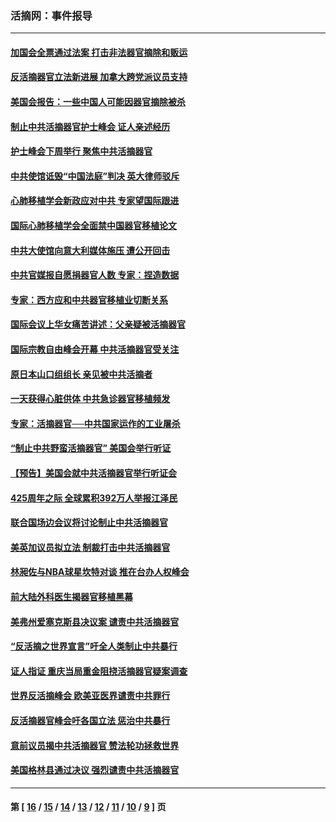 ### 活摘网：事件报导
---
#### [加国会全票通过法案 打击非法器官摘除和贩运](../../pages/nf5877/n13884924.md?02270430) 
#### [反活摘器官立法新进展 加拿大跨党派议员支持](../../pages/nf5877/n13876061.md?02270430) 
#### [美国会报告：一些中国人可能因器官摘除被杀](../../pages/nf5877/n13867964.md?02270430) 
#### [制止中共活摘器官护士峰会 证人亲述经历](../../pages/nf5877/n13859007.md?02270430) 
#### [护士峰会下周举行 聚焦中共活摘器官](../../pages/nf5877/n13855418.md?02270430) 
#### [中共使馆诋毁“中国法庭”判决 英大律师驳斥](../../pages/nf5877/n13833945.md?02270430) 
#### [心肺移植学会新政应对中共 专家望国际跟进](../../pages/nf5877/n13829043.md?02270430) 
#### [国际心肺移植学会全面禁中国器官移植论文](../../pages/nf5877/n13827785.md?02270430) 
#### [中共大使馆向意大利媒体施压 遭公开回击](../../pages/nf5877/n13826038.md?02270430) 
#### [中共官媒报自愿捐器官人数 专家：捏造数据](../../pages/nf5877/n13814130.md?02270430) 
#### [专家：西方应和中共器官移植业切断关系](../../pages/nf5877/n13772828.md?02270430) 
#### [国际会议上华女痛苦讲述：父亲疑被活摘器官](../../pages/nf5877/n13771583.md?02270430) 
#### [国际宗教自由峰会开幕 中共活摘器官受关注](../../pages/nf5877/n13769995.md?02270430) 
#### [原日本山口组组长 亲见被中共活摘者](../../pages/nf5877/n13767360.md?02270430) 
#### [一天获得心脏供体 中共急诊器官移植频发](../../pages/nf5877/n13764689.md?02270430) 
#### [专家：活摘器官──中共国家运作的工业屠杀](../../pages/nf5877/n13761178.md?02270430) 
#### [“制止中共野蛮活摘器官” 美国会举行听证](../../pages/nf5877/n13735831.md?02270430) 
#### [【预告】美国会就中共活摘器官举行听证会](../../pages/nf5877/n13732843.md?02270430) 
#### [425周年之际 全球累积392万人举报江泽民](../../pages/nf5877/n13719232.md?02270430) 
#### [联合国场边会议将讨论制止中共活摘器官](../../pages/nf5877/n13656361.md?02270430) 
#### [美英加议员拟立法 制裁打击中共活摘器官](../../pages/nf5877/n13430251.md?02270430) 
#### [林昶佐与NBA球星坎特对谈 推在台办人权峰会](../../pages/nf5877/n13414467.md?02270430) 
#### [前大陆外科医生揭器官移植黑幕](../../pages/nf5877/n13401416.md?02270430) 
#### [美弗州爱塞克斯县决议案 谴责中共活摘器官](../../pages/nf5877/n13320919.md?02270430) 
#### [“反活摘之世界宣言”吁全人类制止中共暴行](../../pages/nf5877/n13259730.md?02270430) 
#### [证人指证 重庆当局重金阻挠活摘器官疑案调查](../../pages/nf5877/n13259127.md?02270430) 
#### [世界反活摘峰会 欧美亚医界谴责中共罪行](../../pages/nf5877/n13253550.md?02270430) 
#### [反活摘器官峰会吁各国立法 惩治中共暴行](../../pages/nf5877/n13245052.md?02270430) 
#### [意前议员揭中共活摘器官 赞法轮功拯救世界](../../pages/nf5877/n13203445.md?02270430) 
#### [美国格林县通过决议 强烈谴责中共活摘器官](../../pages/nf5877/n13119367.md?02270430) 

---
#### 第 [ [16](./16.md?02270430) / [15](./15.md?02270430) / [14](./14.md?02270430) / [13](./13.md?02270430) / [12](./12.md?02270430) / [11](./11.md?02270430) / [10](./10.md?02270430) / [9](./9.md?02270430) ] 页
